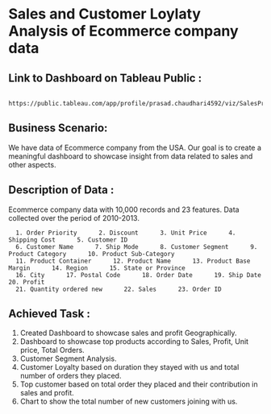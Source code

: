 # Sales and Customer Loylaty Analysis of Ecommerce company data 

## Link to Dashboard on Tableau Public :
      https://public.tableau.com/app/profile/prasad.chaudhari4592/viz/SalesProfitandCustomerLoylatyAnalysisforEcommerce/Story1
      

## Business Scenario: 
  We have data of Ecommerce company from the USA. Our goal is to create a meaningful dashboard to showcase insight from data related to sales and other aspects.   
  
## Description of Data : 
  Ecommerce company data with 10,000 records and 23 features. Data collected over the period of 2010-2013.
      
      1. Order Priority      2. Discount      3. Unit Price      4. Shipping Cost      5. Customer ID
      6. Customer Name      7. Ship Mode      8. Customer Segment      9. Product Category      10. Product Sub-Category
      11. Product Container      12. Product Name      13. Product Base Margin      14. Region      15. State or Province
      16. City      17. Postal Code      18. Order Date      19. Ship Date      20. Profit
      21. Quantity ordered new      22. Sales      23. Order ID

  
## Achieved Task  : 
  1.  Created Dashboard to showcase sales and profit Geographically.
  2.  Dashboard to showcase top products according to Sales, Profit, Unit price, Total Orders.
  3.  Customer Segment Analysis. 
  4.  Customer Loyalty based on duration they stayed with us and total number of orders they placed.
  5.  Top customer based on total order they placed and their contribution in sales and profit.
  6.  Chart to show the total number of new customers joining with us.
